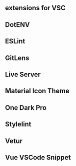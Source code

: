 ## extensions for VSC

## DotENV
## ESLint
## GitLens
## Live Server
## Material Icon Theme
## One Dark Pro
## Stylelint
## Vetur
## Vue VSCode Snippet
